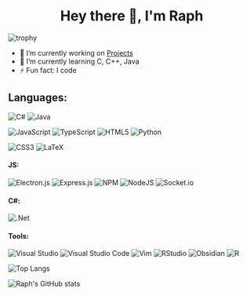 <h1 align="center"> Hey there 👋, I'm Raph</h1>

![trophy](https://github-profile-trophy.vercel.app/?username=raphgamingz&theme=onedark)
<!--**RaphGamingz/RaphGamingz** is a ✨ _special_ ✨ repository because its `README.md` (this file) appears on your GitHub profile.-->

- 🔭 I’m currently working on [Projects](https://github.com/RaphGamingz?tab=repositories)
- 🌱 I’m currently learning C, C++, Java
- ⚡ Fun fact: I code
## Languages:
![C#](https://img.shields.io/badge/c%23-%23239120.svg?style=flat&logo=csharp&logoColor=white)
![Java](https://img.shields.io/badge/java-%23ED8B00.svg?style=flat&logo=openjdk&logoColor=white)

![JavaScript](https://img.shields.io/badge/javascript-%23323330.svg?style=flat&logo=javascript&logoColor=%23F7DF1E)
![TypeScript](https://img.shields.io/badge/typescript-%23007ACC.svg?style=flat&logo=typescript&logoColor=white)
![HTML5](https://img.shields.io/badge/html5-%23E34F26.svg?style=flat&logo=html5&logoColor=white)
![Python](https://img.shields.io/badge/python-3670A0?style=flat&logo=python&logoColor=ffdd54)

![CSS3](https://img.shields.io/badge/css3-%231572B6.svg?style=flat&logo=css3&logoColor=white)
![LaTeX](https://img.shields.io/badge/latex-%23008080.svg?style=flat&logo=latex&logoColor=white)
#### JS:
![Electron.js](https://img.shields.io/badge/Electron-191970?style=flat&logo=Electron&logoColor=white)
![Express.js](https://img.shields.io/badge/express.js-%23404d59.svg?style=flat&logo=express&logoColor=%2361DAFB)
![NPM](https://img.shields.io/badge/NPM-%23CB3837.svg?style=flat&logo=npm&logoColor=white)
![NodeJS](https://img.shields.io/badge/node.js-6DA55F?style=flat&logo=node.js&logoColor=white)
![Socket.io](https://img.shields.io/badge/Socket.io-black?style=flat&logo=socket.io&badgeColor=010101)

#### C#:
![.Net](https://img.shields.io/badge/.NET-5C2D91?style=flat&logo=.net&logoColor=white)

#### Tools:
![Visual Studio](https://img.shields.io/badge/Visual%20Studio-5C2D91.svg?style=flat&logo=visual-studio&logoColor=white)
![Visual Studio Code](https://img.shields.io/badge/Visual%20Studio%20Code-0078d7.svg?style=flat&logo=visual-studio-code&logoColor=white)
![Vim](https://img.shields.io/badge/VIM-%2311AB00.svg?style=flat&logo=vim&logoColor=white)
![RStudio](https://img.shields.io/badge/RStudio-4285F4?style=flat&logo=rstudio&logoColor=white)
![Obsidian](https://img.shields.io/badge/Obsidian-%23483699.svg?style=flat&logo=obsidian&logoColor=white)
![R](https://img.shields.io/badge/r-%23276DC3.svg?style=flat&logo=r&logoColor=white)

![Top Langs](https://github-readme-stats.vercel.app/api/top-langs/?username=raphgamingz&langs_count=8&layout=compact&theme=vision-friendly-dark)

![Raph's GitHub stats](https://github-readme-stats.vercel.app/api?username=raphgamingz&theme=vision-friendly-dark)

